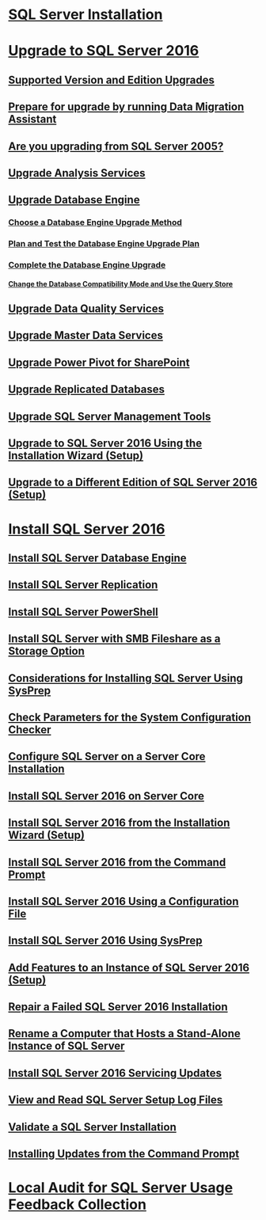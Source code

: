 # [SQL Server Installation](installation-for-sql-server-2016.md)  
# [Upgrade to SQL Server 2016](upgrade-sql-server.md)  
## [Supported Version and Edition Upgrades](supported-version-and-edition-upgrades.md)  
## [Prepare for upgrade by running Data Migration Assistant](prepare-for-upgrade-by-running-data-migration-assistant.md)  
## [Are you upgrading from SQL Server 2005?](are-you-upgrading-from-sql-server-2005.md)  
## [Upgrade Analysis Services](upgrade-analysis-services.md)  
## [Upgrade Database Engine](upgrade-database-engine.md)  
### [Choose a Database Engine Upgrade Method](choose-a-database-engine-upgrade-method.md)  
### [Plan and Test the Database Engine Upgrade Plan](plan-and-test-the-database-engine-upgrade-plan.md)  
### [Complete the Database Engine Upgrade](complete-the-database-engine-upgrade.md)  
#### [Change the Database Compatibility Mode and Use the Query Store](change-the-database-compatibility-mode-and-use-the-query-store.md)  
## [Upgrade Data Quality Services](upgrade-data-quality-services.md)  
## [Upgrade Master Data Services](upgrade-master-data-services.md)  
## [Upgrade Power Pivot for SharePoint](upgrade-power-pivot-for-sharepoint.md)  
## [Upgrade Replicated Databases](upgrade-replicated-databases.md)  
## [Upgrade SQL Server Management Tools](upgrade-sql-server-management-tools.md)  
## [Upgrade to SQL Server 2016 Using the Installation Wizard (Setup)](upgrade-sql-server-using-the-installation-wizard-setup.md)  
## [Upgrade to a Different Edition of SQL Server 2016 (Setup)](upgrade-to-a-different-edition-of-sql-server-setup.md)  
# [Install SQL Server 2016](install-sql-server.md)  
## [Install SQL Server Database Engine](install-sql-server-database-engine.md)  
## [Install SQL Server Replication](install-sql-server-replication.md)  
## [Install SQL Server PowerShell](install-sql-server-powershell.md)  
## [Install SQL Server with SMB Fileshare as a Storage Option](install-sql-server-with-smb-fileshare-as-a-storage-option.md)  
## [Considerations for Installing SQL Server Using SysPrep](considerations-for-installing-sql-server-using-sysprep.md)  
## [Check Parameters for the System Configuration Checker](check-parameters-for-the-system-configuration-checker.md)  
## [Configure SQL Server on a Server Core Installation](configure-sql-server-on-a-server-core-installation.md)  
## [Install SQL Server 2016 on Server Core](install-sql-server-on-server-core.md)  
## [Install SQL Server 2016 from the Installation Wizard (Setup)](install-sql-server-from-the-installation-wizard-setup.md)  
## [Install SQL Server 2016 from the Command Prompt](install-sql-server-2016-from-the-command-prompt.md)  
## [Install SQL Server 2016 Using a Configuration File](install-sql-server-2016-using-a-configuration-file.md)  
## [Install SQL Server 2016 Using SysPrep](install-sql-server-using-sysprep.md)  
## [Add Features to an Instance of SQL Server 2016 (Setup)](add-features-to-an-instance-of-sql-server-2016-setup.md)  
## [Repair a Failed SQL Server 2016 Installation](repair-a-failed-sql-server-installation.md)  
## [Rename a Computer that Hosts a Stand-Alone Instance of SQL Server](rename-a-computer-that-hosts-a-stand-alone-instance-of-sql-server.md)  
## [Install SQL Server 2016 Servicing Updates](install-sql-server-servicing-updates.md)  
## [View and Read SQL Server Setup Log Files](view-and-read-sql-server-setup-log-files.md)  
## [Validate a SQL Server Installation](validate-a-sql-server-installation.md)  
## [Installing Updates from the Command Prompt](installing-updates-from-the-command-prompt.md)  
# [Local Audit for SQL Server Usage Feedback Collection](local-audit-for-sql-server-usage-feedback-collection.md)  
